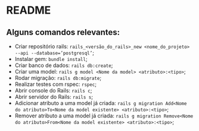 # README

## Alguns comandos relevantes:
* Criar repositório rails: ```rails_<versão_do_rails>_new <nome_do_projeto> --api --database=’postgresql’```;
* Instalar gem: ```bundle install```;
* Criar banco de dados: ```rails db:create```;
* Criar uma model: ```rails g model <Nome da model> <atributo>:<tipo>```;
* Rodar migração: ```rails db:migrate```;
* Realizar testes com rspec: ```rspec```;
* Abrir console do Rails: ```rails c```;
* Abrir servidor do Rails: ```rails s```;
* Adicionar atributo a uma model já criada: ```rails g migration Add<Nome do atributo>To<Nome da model existente> <atributo>:<tipo>```;
* Remover atributo a uma model já criada: ```rails g migration Remove<Nome do atributo>From<Nome da model existente> <atributo>:<tipo>```;
